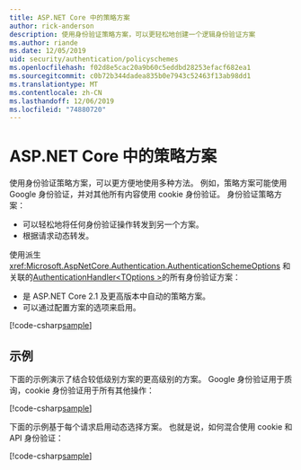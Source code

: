 ```yaml
---
title: ASP.NET Core 中的策略方案
author: rick-anderson
description: 使用身份验证策略方案，可以更轻松地创建一个逻辑身份验证方案
ms.author: riande
ms.date: 12/05/2019
uid: security/authentication/policyschemes
ms.openlocfilehash: f02d8e5cac20a9b60c5eddbd28253efacf682ea1
ms.sourcegitcommit: c0b72b344dadea835b0e7943c52463f13ab98dd1
ms.translationtype: MT
ms.contentlocale: zh-CN
ms.lasthandoff: 12/06/2019
ms.locfileid: "74880720"
---
```

# <a name="policy-schemes-in-aspnet-core"></a>ASP.NET Core 中的策略方案

使用身份验证策略方案，可以更方便地使用多种方法。 例如，策略方案可能使用 Google 身份验证，并对其他所有内容使用 cookie 身份验证。 身份验证策略方案：

* 可以轻松地将任何身份验证操作转发到另一个方案。
* 根据请求动态转发。

使用派生 <xref:Microsoft.AspNetCore.Authentication.AuthenticationSchemeOptions> 和关联的[AuthenticationHandler\<TOptions >](/dotnet/api/microsoft.aspnetcore.authentication.authenticationhandler-1)的所有身份验证方案：

* 是 ASP.NET Core 2.1 及更高版本中自动的策略方案。
* 可以通过配置方案的选项来启用。

[!code-csharp[sample](policyschemes/samples/AuthenticationSchemeOptions.cs?name=snippet)]

## <a name="examples"></a>示例

下面的示例演示了结合较低级别方案的更高级别的方案。 Google 身份验证用于质询，cookie 身份验证用于所有其他操作：

[!code-csharp[sample](policyschemes/samples/Startup.cs?name=snippet1)]

下面的示例基于每个请求启用动态选择方案。 也就是说，如何混合使用 cookie 和 API 身份验证：

 <!-- REVIEW, missing If set in public Func<HttpContext, string> ForwardDefaultSelector -->

[!code-csharp[sample](policyschemes/samples/Startup.cs?name=snippet2)]
